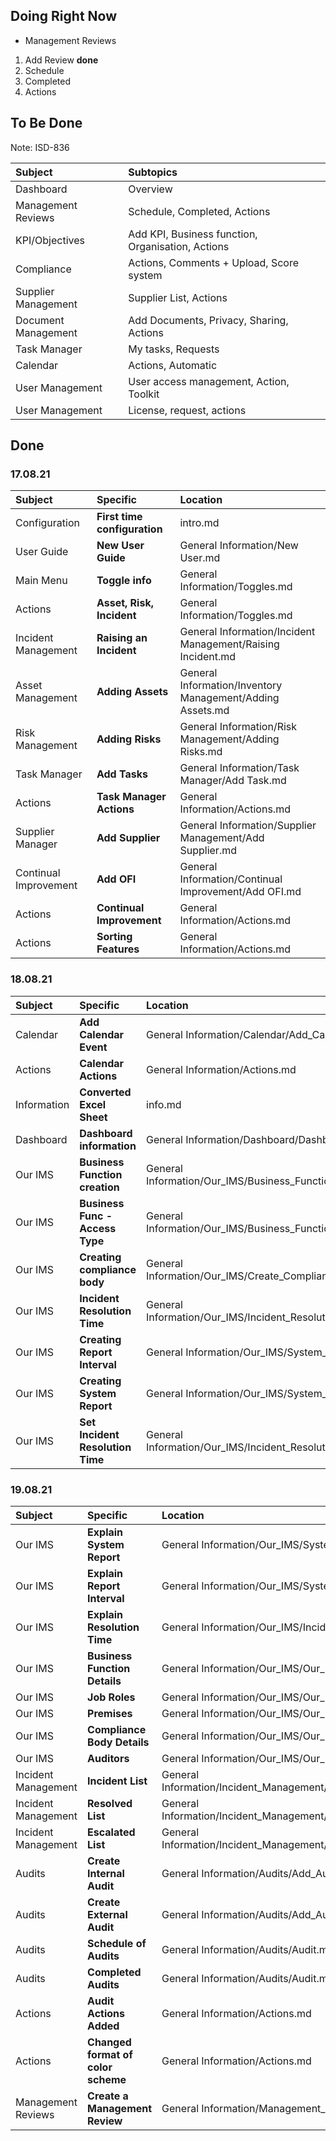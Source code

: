 ## Doing Right Now

+ Management Reviews
1. Add Review **done**
2. Schedule
3. Completed
4. Actions

## To Be Done

Note: ISD-836

|Subject	 			|Subtopics																							|
| :-------------------- | :------------------------------------------------------------------------------------------------ |
|Dashboard				|Overview 																							|
|Management Reviews		|Schedule, Completed, Actions															|
|KPI/Objectives			|Add KPI, Business function, Organisation, Actions													|
|Compliance				|Actions, Comments + Upload, Score system															|
|Supplier Management 	|Supplier List, Actions																				|
|Document Management 	|Add Documents, Privacy, Sharing, Actions															|
|Task Manager			|My tasks, Requests																					|
|Calendar 				|Actions, Automatic																					|
|User Management		|User access management, Action, Toolkit															|
|User Management		|License, request, actions																			|


## Done

### 17.08.21

|Subject				| Specific 							| Location	 													|
| :-------------------- | :-------------------------------- | :------------------------------------------------------------ |
|Configuration 			|**First time configuration**		|intro.md 														|
|User Guide 			|**New User Guide**					|General Information/New User.md  								|
|Main Menu 				|**Toggle info**					|General Information/Toggles.md 								|
|Actions 				|**Asset, Risk, Incident**			|General Information/Toggles.md 								|
|Incident Management	|**Raising an Incident**			|General Information/Incident Management/Raising Incident.md 	|
|Asset Management		|**Adding Assets**					|General Information/Inventory Management/Adding Assets.md 		|
|Risk Management		|**Adding Risks**					|General Information/Risk Management/Adding Risks.md 			|
|Task Manager			|**Add Tasks**						|General Information/Task Manager/Add Task.md 					|
|Actions				|**Task Manager Actions**			|General Information/Actions.md 								|
|Supplier Manager		|**Add Supplier**					|General Information/Supplier Management/Add Supplier.md 		|
|Continual Improvement	|**Add OFI**						|General Information/Continual Improvement/Add OFI.md 			|
|Actions				|**Continual Improvement**			|General Information/Actions.md 								|
|Actions				|**Sorting Features**				|General Information/Actions.md 								|

### 18.08.21

|Subject				| Specific 							| Location	 													|
| :-------------------- | :-------------------------------- | :------------------------------------------------------------ |
|Calendar				|**Add Calendar Event**				|General Information/Calendar/Add_Calendar.md 					|
|Actions				|**Calendar Actions**				|General Information/Actions.md 								|
|Information			|**Converted Excel Sheet**			|info.md 														|
|Dashboard				|**Dashboard information**			|General Information/Dashboard/Dashboard.md 					|
|Our IMS				|**Business Function creation** 	|General Information/Our_IMS/Business_Function.md 				|
|Our IMS				|**Business Func - Access Type**	|General Information/Our_IMS/Business_Function.md 				|
|Our IMS				|**Creating compliance body**		|General Information/Our_IMS/Create_Compliance_Body.md 			|
|Our IMS 				|**Incident Resolution Time**		|General Information/Our_IMS/Incident_Resolution.md 			|
|Our IMS 				|**Creating Report Interval** 		|General Information/Our_IMS/System_Dates.md 					|
|Our IMS				|**Creating System Report**			|General Information/Our_IMS/System_Dates.md 					|
|Our IMS 				|**Set Incident Resolution Time**	|General Information/Our_IMS/Incident_Resolution.md 			|

### 19.08.21

|Subject				| Specific 							| Location	 													|
| :-------------------- | :-------------------------------- | :------------------------------------------------------------ |
|Our IMS				|**Explain System Report**			|General Information/Our_IMS/System_Dates.md 					|
|Our IMS 				|**Explain Report Interval** 		|General Information/Our_IMS/System_Dates.md 					|
|Our IMS 				|**Explain Resolution Time**		|General Information/Our_IMS/Incident_Resolution.md 			|
|Our IMS 				|**Business Function Details** 		|General Information/Our_IMS/Our_IMS.md 						|
|Our IMS 				|**Job Roles**						|General Information/Our_IMS/Our_IMS.md 						|
|Our IMS 				|**Premises**						|General Information/Our_IMS/Our_IMS.md							|
|Our IMS 				|**Compliance Body Details** 		|General Information/Our_IMS/Our_IMS.md 						|
|Our IMS 				|**Auditors**						|General Information/Our_IMS/Our_IMS.md 						|
|Incident Management 	|**Incident List**					|General Information/Incident_Management/Incident_Management.md |
|Incident Management 	|**Resolved List**					|General Information/Incident_Management/Incident_Management.md |
|Incident Management 	|**Escalated List**					|General Information/Incident_Management/Incident_Management.md |
|Audits 				|**Create Internal Audit**			|General Information/Audits/Add_Audit.md 						|
|Audits 				|**Create External Audit**			|General Information/Audits/Add_Audit.md 						|
|Audits 				|**Schedule of Audits**				|General Information/Audits/Audit.md 							|
|Audits 				|**Completed Audits**				|General Information/Audits/Audit.md 							|
|Actions 				|**Audit Actions Added**			|General Information/Actions.md 								|
|Actions 				|**Changed format of color scheme**	|General Information/Actions.md 								|
|Management Reviews		|**Create a Management Review**		|General Information/Management_Reviews/Add_Review.md 			|


